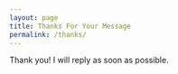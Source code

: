 ```yaml
---
layout: page
title: Thanks For Your Message
permalink: /thanks/
---
```

Thank you! I will reply as soon as possible.
